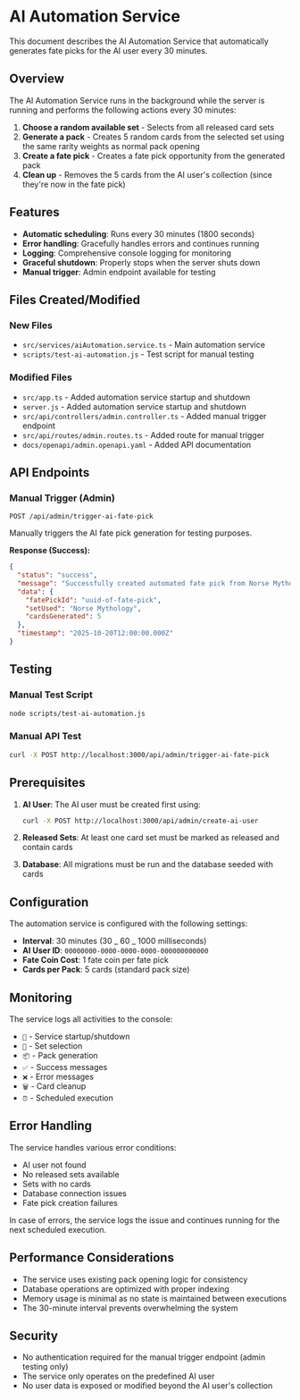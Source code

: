 # AI Automation Service

This document describes the AI Automation Service that automatically generates fate picks for the AI user every 30 minutes.

## Overview

The AI Automation Service runs in the background while the server is running and performs the following actions every 30 minutes:

1. **Choose a random available set** - Selects from all released card sets
2. **Generate a pack** - Creates 5 random cards from the selected set using the same rarity weights as normal pack opening
3. **Create a fate pick** - Creates a fate pick opportunity from the generated pack
4. **Clean up** - Removes the 5 cards from the AI user's collection (since they're now in the fate pick)

## Features

- **Automatic scheduling**: Runs every 30 minutes (1800 seconds)
- **Error handling**: Gracefully handles errors and continues running
- **Logging**: Comprehensive console logging for monitoring
- **Graceful shutdown**: Properly stops when the server shuts down
- **Manual trigger**: Admin endpoint available for testing

## Files Created/Modified

### New Files

- `src/services/aiAutomation.service.ts` - Main automation service
- `scripts/test-ai-automation.js` - Test script for manual testing

### Modified Files

- `src/app.ts` - Added automation service startup and shutdown
- `server.js` - Added automation service startup and shutdown
- `src/api/controllers/admin.controller.ts` - Added manual trigger endpoint
- `src/api/routes/admin.routes.ts` - Added route for manual trigger
- `docs/openapi/admin.openapi.yaml` - Added API documentation

## API Endpoints

### Manual Trigger (Admin)

```
POST /api/admin/trigger-ai-fate-pick
```

Manually triggers the AI fate pick generation for testing purposes.

**Response (Success):**

```json
{
  "status": "success",
  "message": "Successfully created automated fate pick from Norse Mythology",
  "data": {
    "fatePickId": "uuid-of-fate-pick",
    "setUsed": "Norse Mythology",
    "cardsGenerated": 5
  },
  "timestamp": "2025-10-20T12:00:00.000Z"
}
```

## Testing

### Manual Test Script

```bash
node scripts/test-ai-automation.js
```

### Manual API Test

```bash
curl -X POST http://localhost:3000/api/admin/trigger-ai-fate-pick
```

## Prerequisites

1. **AI User**: The AI user must be created first using:

   ```bash
   curl -X POST http://localhost:3000/api/admin/create-ai-user
   ```

2. **Released Sets**: At least one card set must be marked as released and contain cards

3. **Database**: All migrations must be run and the database seeded with cards

## Configuration

The automation service is configured with the following settings:

- **Interval**: 30 minutes (30 _ 60 _ 1000 milliseconds)
- **AI User ID**: `00000000-0000-0000-0000-000000000000`
- **Fate Coin Cost**: 1 fate coin per fate pick
- **Cards per Pack**: 5 cards (standard pack size)

## Monitoring

The service logs all activities to the console:

- `🤖` - Service startup/shutdown
- `🎲` - Set selection
- `📦` - Pack generation
- `✅` - Success messages
- `❌` - Error messages
- `🗑️` - Card cleanup
- `⏰` - Scheduled execution

## Error Handling

The service handles various error conditions:

- AI user not found
- No released sets available
- Sets with no cards
- Database connection issues
- Fate pick creation failures

In case of errors, the service logs the issue and continues running for the next scheduled execution.

## Performance Considerations

- The service uses existing pack opening logic for consistency
- Database operations are optimized with proper indexing
- Memory usage is minimal as no state is maintained between executions
- The 30-minute interval prevents overwhelming the system

## Security

- No authentication required for the manual trigger endpoint (admin testing only)
- The service only operates on the predefined AI user
- No user data is exposed or modified beyond the AI user's collection
